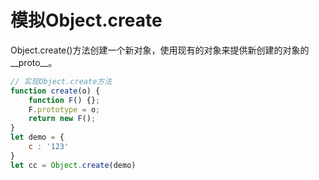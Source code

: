 # 模拟Object.create
Object.create()方法创建一个新对象，使用现有的对象来提供新创建的对象的__proto__。

```js
// 实现Object.create方法
function create(o) {
    function F() {};
    F.prototype = o;
    return new F();
}
let demo = {
    c : '123'
}
let cc = Object.create(demo)
```
